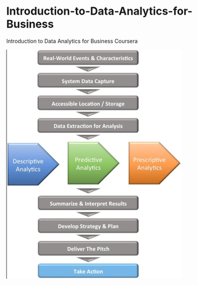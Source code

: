 # Introduction-to-Data-Analytics-for-Business

Introduction to Data Analytics for Business Coursera

![Information action value chain](IAV.png)
